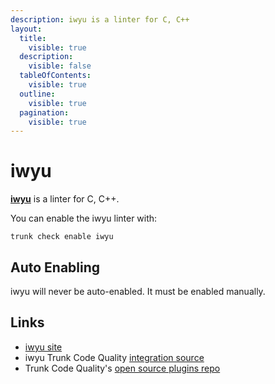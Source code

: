 ```yaml
---
description: iwyu is a linter for C, C++
layout:
  title:
    visible: true
  description:
    visible: false
  tableOfContents:
    visible: true
  outline:
    visible: true
  pagination:
    visible: true
---
```


# iwyu

[**iwyu**](https://github.com/include-what-you-use/include-what-you-use#readme) is a linter for C, C++.

You can enable the iwyu linter with:

```shell
trunk check enable iwyu
```

## Auto Enabling

iwyu will never be auto-enabled. It must be enabled manually.

## Links

* [iwyu site](https://github.com/include-what-you-use/include-what-you-use#readme)
* iwyu Trunk Code Quality [integration source](https://github.com/trunk-io/plugins/tree/main/linters/iwyu)
* Trunk Code Quality's [open source plugins repo](https://github.com/trunk-io/plugins/tree/main)
